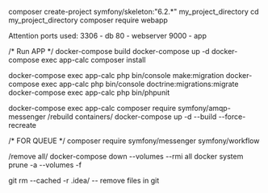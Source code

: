 
composer create-project symfony/skeleton:"6.2.*" my_project_directory
cd my_project_directory
composer require webapp

Attention ports used:
3306 - db 
80 - webserver
9000 - app

/* Run APP */ 
docker-compose build
docker-compose up -d
docker-compose exec app-calc composer install

docker-compose exec app-calc php bin/console make:migration
docker-compose exec app-calc php bin/console doctrine:migrations:migrate
docker-compose exec app-calc php bin/phpunit


docker-compose exec app-calc composer require symfony/amqp-messenger
/rebuild containers/
docker-compose up -d --build --force-recreate

/* FOR QUEUE */
composer require symfony/messenger symfony/workflow

/remove all/
docker-compose down --volumes --rmi all
docker system prune -a --volumes -f

git rm --cached -r .idea/  --  remove files in git 
